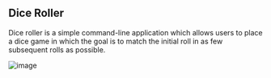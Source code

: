 ## Dice Roller
Dice roller is a simple command-line application which allows users to place a dice game in which the goal is to match the initial roll in as few subsequent rolls as possible. 

![image](https://github.com/shonanohs/DiceRoll/assets/71610718/44a0c2e1-2a1f-4555-abdc-a6dbccead9ce)
